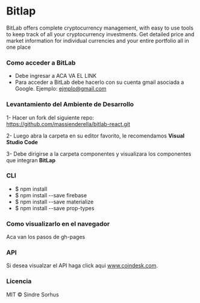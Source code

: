 # Bitlap
 BitLab offers complete cryptocurrency management, with easy to use tools to keep track of all your cryptocurrency investments. Get detailed price and market information for individual currencies and your entire portfolio all in one place

### Como acceder a BitLab
* Debe ingresar a ACA VA EL LINK 
* Para acceder a BitLab debe hacerlo con su cuenta  gmail asociada a Google.
 Ejemplo: ejmplo@gmail.com

### Levantamiento del Ambiente de **Desarrollo**
1- Hacer un fork del siguiente repo: https://github.com/massienderella/bitlab-react.git 

2- Luego abra la carpeta en su editor favorito, le recomendamos **Visual Studio Code**

3- Debe dirigirse a la carpeta componentes y visualizara los componentes que integran **BitLap**

### CLI 
* $ npm install 
* $ npm install --save firebase
* $ npm install --save materialize
* $ npm install --save prop-types

### Como visualizarlo en el navegador 
 Aca van los pasos de gh-pages


### API
Si desea visualzar el API haga click aqui www.coindesk.com.

### Licencia 
MIT © Sindre Sorhus

